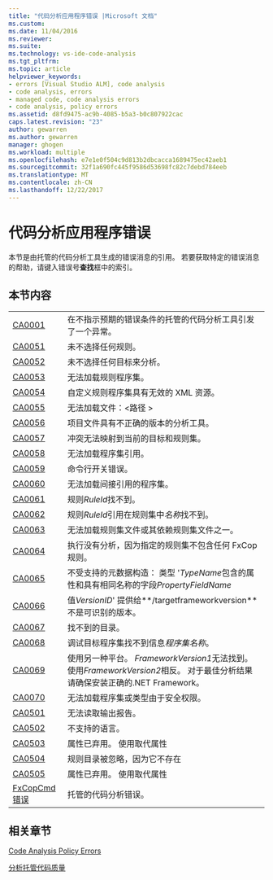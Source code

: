 ```yaml
---
title: "代码分析应用程序错误 |Microsoft 文档"
ms.custom: 
ms.date: 11/04/2016
ms.reviewer: 
ms.suite: 
ms.technology: vs-ide-code-analysis
ms.tgt_pltfrm: 
ms.topic: article
helpviewer_keywords:
- errors [Visual Studio ALM], code analysis
- code analysis, errors
- managed code, code analysis errors
- code analysis, policy errors
ms.assetid: d8fd9475-ac9b-4085-b5a3-b0c807922cac
caps.latest.revision: "23"
author: gewarren
ms.author: gewarren
manager: ghogen
ms.workload: multiple
ms.openlocfilehash: e7e1e0f504c9d813b2dbcacca1689475ec42aeb1
ms.sourcegitcommit: 32f1a690fc445f9586d53698fc82c7debd784eeb
ms.translationtype: MT
ms.contentlocale: zh-CN
ms.lasthandoff: 12/22/2017
---
```

# <a name="code-analysis-application-errors"></a>代码分析应用程序错误
本节是由托管的代码分析工具生成的错误消息的引用。 若要获取特定的错误消息的帮助，请键入错误号**查找**框中的索引。  
  
## <a name="in-this-section"></a>本节内容  
  
|||  
|-|-|  
|[CA0001](ca0001.md)|在不指示预期的错误条件的托管的代码分析工具引发了一个异常。|  
|[CA0051](ca0051.md)|未不选择任何规则。|  
|[CA0052](ca0052.md)|未不选择任何目标来分析。|  
|[CA0053](ca0053.md)|无法加载规则程序集。|  
|[CA0054](ca0054.md)|自定义规则程序集具有无效的 XML 资源。|  
|[CA0055](ca0055.md)|无法加载文件：\<路径 >|  
|[CA0056](ca0056.md)|项目文件具有不正确的版本的分析工具。|  
|[CA0057](ca0057.md)|冲突无法映射到当前的目标和规则集。|  
|[CA0058](ca0058.md)|无法加载程序集引用。|  
|[CA0059](ca0059.md)|命令行开关错误。|  
|[CA0060](ca0060.md)|无法加载间接引用的程序集。|  
|[CA0061](ca0061.md)|规则*RuleId*找不到。|  
|[CA0062](ca0062.md)|规则*RuleId*引用在规则集中*名称*找不到。|  
|[CA0063](ca0063.md)|无法加载规则集文件或其依赖规则集文件之一。|  
|[CA0064](ca0064.md)|执行没有分析，因为指定的规则集不包含任何 FxCop 规则。|  
|[CA0065](ca0065.md)|不受支持的元数据构造： 类型 '*TypeName*包含的属性和具有相同名称的字段*PropertyFieldName*|  
|[CA0066](ca0066.md)|值*VersionID*' 提供给**/targetframeworkversion**不是可识别的版本。|  
|[CA0067](ca0067.md)|找不到的目录。|  
|[CA0068](ca0068.md)|调试目标程序集找不到信息*程序集名称*。|  
|[CA0069](ca0069.md)|使用另一种平台。 *FrameworkVersion1*无法找到。 使用*FrameworkVersion2*相反。 对于最佳分析结果请确保安装正确的.NET Framework。|  
|[CA0070](ca0070.md)|无法加载程序集或类型由于安全权限。|  
|[CA0501](ca0501.md)|无法读取输出报告。|  
|[CA0502](ca0502.md)|不支持的语言。|  
|[CA0503](ca0503.md)|属性已弃用。 使用取代属性|  
|[CA0504](ca0504.md)|规则目录被忽略，因为它不存在|  
|[CA0505](ca0505.md)|属性已弃用。 使用取代属性|  
|[FxCopCmd 错误](fxcopcmd-errors.md)|托管的代码分析错误。|  
  
## <a name="related-sections"></a>相关章节  
 [Code Analysis Policy Errors](../code-quality/code-analysis-policy-errors.md)  
  
 [分析托管代码质量](../code-quality/analyzing-managed-code-quality-by-using-code-analysis.md)  
  
